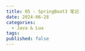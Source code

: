 ```yaml
---
title: 05 - SpringBoot3 笔记
date: 2024-06-28
categories:
  - Java & Lua
tags: 
published: false
---
```



